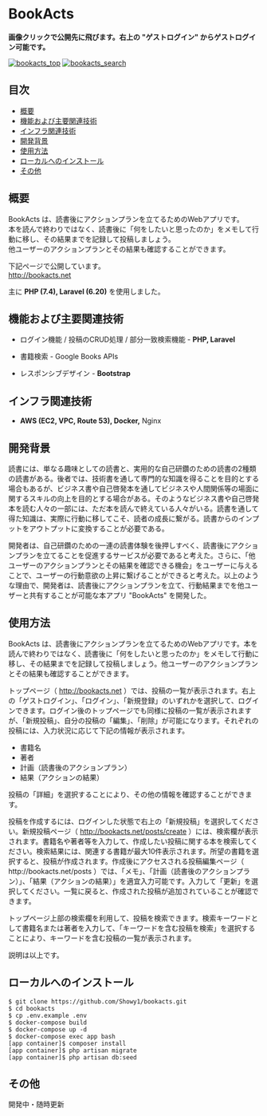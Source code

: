 # BookActs

**画像クリックで公開先に飛びます。右上の "ゲストログイン" からゲストログイン可能です。**

[![bookacts_top](https://user-images.githubusercontent.com/62195235/100341070-70d41a00-301f-11eb-9150-cd5359c661ed.png)](http://bookacts.net)
[![bookacts_search](https://user-images.githubusercontent.com/62195235/100341351-cad4df80-301f-11eb-8bb7-18d01b7cd386.png)](http://bookacts.net)

## 目次

<!-- START doctoc generated TOC please keep comment here to allow auto update -->
<!-- DON'T EDIT THIS SECTION, INSTEAD RE-RUN doctoc TO UPDATE -->


- [概要](#%E6%A6%82%E8%A6%81)
- [機能および主要関連技術](#%E6%A9%9F%E8%83%BD%E3%81%8A%E3%82%88%E3%81%B3%E4%B8%BB%E8%A6%81%E9%96%A2%E9%80%A3%E6%8A%80%E8%A1%93)
- [インフラ関連技術](#%E3%82%A4%E3%83%B3%E3%83%95%E3%83%A9%E9%96%A2%E9%80%A3%E6%8A%80%E8%A1%93)
- [開発背景](#%E9%96%8B%E7%99%BA%E8%83%8C%E6%99%AF)
- [使用方法](#%E4%BD%BF%E7%94%A8%E6%96%B9%E6%B3%95)
- [ローカルへのインストール](#%E3%83%AD%E3%83%BC%E3%82%AB%E3%83%AB%E3%81%B8%E3%81%AE%E3%82%A4%E3%83%B3%E3%82%B9%E3%83%88%E3%83%BC%E3%83%AB)
- [その他](#%E3%81%9D%E3%81%AE%E4%BB%96)

<!-- END doctoc generated TOC please keep comment here to allow auto update -->

## 概要

BookActs は、読書後にアクションプランを立てるためのWebアプリです。  
本を読んで終わりではなく、読書後に「何をしたいと思ったのか」をメモして行動に移し、その結果までを記録して投稿しましょう。  
他ユーザーのアクションプランとその結果も確認することができます。

下記ページで公開しています。  
http://bookacts.net

主に **PHP (7.4), Laravel (6.20)** を使用しました。

## 機能および主要関連技術

* ログイン機能 / 投稿のCRUD処理 / 部分一致検索機能 - **PHP, Laravel**

* 書籍検索 - Google Books APIs

* レスポンシブデザイン - **Bootstrap**

## インフラ関連技術

* **AWS (EC2, VPC, Route 53), Docker,** Nginx

## 開発背景

読書には、単なる趣味としての読書と、実用的な自己研鑽のための読書の2種類の読書がある。後者では、技術書を通して専門的な知識を得ることを目的とする場合もあるが、ビジネス書や自己啓発本を通してビジネスや人間関係等の場面に関するスキルの向上を目的とする場合がある。そのようなビジネス書や自己啓発本を読む人々の一部には、ただ本を読んで終えている人々がいる。読書を通して得た知識は、実際に行動に移してこそ、読者の成長に繋がる。読書からのインプットをアウトプットに変換することが必要である。  

開発者は、自己研鑽のための一連の読書体験を後押しすべく、読書後にアクションプランを立てることを促進するサービスが必要であると考えた。さらに、「他ユーザーのアクションプランとその結果を確認できる機会」をユーザーに与えることで、ユーザーの行動意欲の上昇に繋げることができると考えた。以上のような理由で、開発者は、読書後にアクションプランを立て、行動結果までを他ユーザーと共有することが可能な本アプリ "BookActs" を開発した。

## 使用方法

BookActs は、読書後にアクションプランを立てるためのWebアプリです。本を読んで終わりではなく、読書後に「何をしたいと思ったのか」をメモして行動に移し、その結果までを記録して投稿しましょう。他ユーザーのアクションプランとその結果も確認することができます。  

トップページ（ http://bookacts.net ）では、投稿の一覧が表示されます。右上の「ゲストログイン」、「ログイン」、「新規登録」のいずれかを選択して、ログインできます。ログイン後のトップページでも同様に投稿の一覧が表示されますが、「新規投稿」、自分の投稿の「編集」、「削除」が可能になります。それぞれの投稿には、入力状況に応じて下記の情報が表示されます。

* 書籍名
* 著者
* 計画（読書後のアクションプラン）
* 結果（アクションの結果）

投稿の「詳細」を選択することにより、その他の情報を確認することができます。  

投稿を作成するには、ログインした状態で右上の「新規投稿」を選択してください。新規投稿ページ（ http://bookacts.net/posts/create ）には、検索欄が表示されます。書籍名や著者等を入力して、作成したい投稿に関する本を検索してください。検索結果には、関連する書籍が最大10件表示されます。所望の書籍を選択すると、投稿が作成されます。作成後にアクセスされる投稿編集ページ（ http[]()://bookacts.net/posts ）では、「メモ」、「計画（読書後のアクションプラン）」、「結果（アクションの結果）」を適宜入力可能です。入力して「更新」を選択してください。一覧に戻ると、作成された投稿が追加されていることが確認できます。

トップページ上部の検索欄を利用して、投稿を検索できます。検索キーワードとして書籍名または著者を入力して、「キーワードを含む投稿を検索」を選択することにより、キーワードを含む投稿の一覧が表示されます。

説明は以上です。

## ローカルへのインストール

```
$ git clone https://github.com/Showy1/bookacts.git
$ cd bookacts
$ cp .env.example .env
$ docker-compose build
$ docker-compose up -d
$ docker-compose exec app bash
[app container]$ composer install
[app container]$ php artisan migrate
[app container]$ php artisan db:seed
```

## その他

開発中・随時更新
